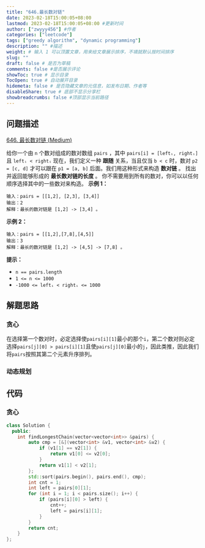 ```yaml
---
title: "646.最长数对链"
date: 2023-02-18T15:00:05+08:00
lastmod: 2023-02-18T15:00:05+08:00 #更新时间
author: ["zwyyy456"] #作者
categories: ["leetcode"]
tags: ["greedy algorithm", "dynamic programming"]
description: "" #描述
weight: # 输入 1 可以顶置文章，用来给文章展示排序，不填就默认按时间排序
slug: ""
draft: false # 是否为草稿
comments: false #是否展示评论
showToc: true # 显示目录
TocOpen: true # 自动展开目录
hidemeta: false # 是否隐藏文章的元信息，如发布日期、作者等
disableShare: true # 底部不显示分享栏
showbreadcrumbs: false #顶部显示当前路径
---
```

## 问题描述
[646. 最长数对链 (Medium)](https://leetcode.cn/problems/maximum-length-of-pair-chain/)

给你一个由 `n` 个数对组成的数对数组 `pairs` ，其中 `pairs[i] = [leftᵢ,
rightᵢ]` 且 `leftᵢ < rightᵢ`
现在，我们定义一种 **跟随** 关系，当且仅当 `b < c` 时，数对 `p2 = [c, d]` 才可以跟在
`p1 = [a, b]` 后面。我们用这种形式来构造 **数对链** 。
找出并返回能够形成的 **最长数对链的长度** 。
你不需要用到所有的数对，你可以以任何顺序选择其中的一些数对来构造。
**示例 1：**
```
输入：pairs = [[1,2], [2,3], [3,4]]
输出：2
解释：最长的数对链是 [1,2] -> [3,4] 。
```
**示例 2：**
```
输入：pairs = [[1,2],[7,8],[4,5]]
输出：3
解释：最长的数对链是 [1,2] -> [4,5] -> [7,8] 。
```
**提示：**
- `n == pairs.length`
- `1 <= n <= 1000`
- `-1000 <= leftᵢ < rightᵢ <= 1000`

## 解题思路
### 贪心
在选择第一个数对时，必定选择使`pairs[i][1]`最小的那个`i`，第二个数对则必定选择`pairs[j][0] > pairs[i][1]`且使`pairs[j][0]`最小的`j`，因此类推，因此我们将`pairs`按照其第二个元素升序排列。

### 动态规划

## 代码
### 贪心
```cpp
class Solution {
  public:
    int findLongestChain(vector<vector<int>> &pairs) {
        auto cmp = [&](vector<int> &v1, vector<int> &v2) {
            if (v1[1] == v2[1]) {
                return v1[0] <= v2[0];
            }
            return v1[1] < v2[1];
        };
        std::sort(pairs.begin(), pairs.end(), cmp);
        int cnt = 1;
        int left = pairs[0][1];
        for (int i = 1; i < pairs.size(); i++) {
            if (pairs[i][0] > left) {
                cnt++;
                left = pairs[i][1];
            }
        }
        return cnt;
    }
};
```